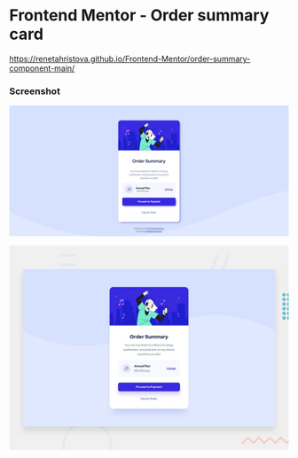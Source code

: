 # Frontend Mentor - Order summary card

https://renetahristova.github.io/Frontend-Mentor/order-summary-component-main/

### Screenshot

![](./images/screenshot.png)

![Design preview for the Order summary card coding challenge](./design/desktop-preview.jpg)
